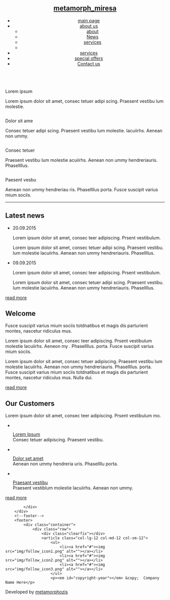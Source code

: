 <!DOCTYPE html>
<html lang="en">

<head>
<title>Home page</title>
<meta charset="utf-8">    
<meta name="viewport" content="width=device-width, initial-scale=1.0">
<link rel="icon" href="img/favicon.ico" type="image/x-icon">
<link rel="shortcut icon" href="img/favicon.ico" type="image/x-icon" />
<meta name="description" content="Your description">
<meta name="keywords" content="Your keywords">
<meta name="author" content="Your name">
<meta name = "format-detection" content = "telephone=no" />
<!--CSS-->
<link rel="stylesheet" href="css/bootstrap.css" >
<link rel="stylesheet" href="css/style.css">
<link rel="stylesheet" href="css/camera.css">
<!--JS-->
<script src="js/jquery.js"></script>
<script src="js/jquery-migrate-1.2.1.min.js"></script>
<script src="js/superfish.js"></script>
<script src="js/jquery.easing.1.3.js"></script>
<script src="js/jquery.mobilemenu.js"></script>
<script src="js/jquery.ui.totop.js"></script>
<script src="js/jquery.equalheights.js"></script>
<script src="js/camera.js"></script>
<script>
    $(document).ready(function(){
        jQuery('.camera_wrap').camera();
    });
</script>
<!--[if (gt IE 9)|!(IE)]><!-->
      <script src="js/jquery.mobile.customized.min.js"></script>
<!--<![endif]-->

</head>
<body>
<div class="main">
    <!--header-->
    <div class="container visible-wrap">
        <div class="row">
            <article class="col-lg-12 col-md-12 col-sm-12 myheader">
                <header>
                    <h1 class="navbar-brand navbar-brand_"><a href="index.html">metamorph_miresa</a></h1>
                    <section class="menuBox">
                        <nav class="navbar navbar-default navbar-static-top mynavbar clearfix" role="navigation">
                        	<ul class="nav sf-menu clearfix">
                        		<li class="active"><a href="index.html">main page</a></li>
                        		<li class="sub-menu"><a href="about.html">about us<span></span></a>
								 <ul class="submenu">
                                        <li><a href="#">about</a></li>
                                        <li><a href="#">News</a></li>
                                        <li><a href="#">services</a></li>
                                        <li class="tr"></li>
                                    </ul></li>
                        		<li><a href="services.html">services</a></li>
                        		<li><a href="offer.html">special offers</a></li>
                        		<li><a href="contact.html">Contact us</a></li>
                        	</ul>
                        </nav>
                    </section>
                </header>
            </article>
        </div>
    </div>
    <div class="container">
        <div class="global">
            <div class="row">
                <article class="col-lg-12 col-md-12 col-sm-12 slider">
                    <div class="camera_wrap">
                        <div data-src="img/picture1.jpg"><div class="camera-caption fadeIn"></div></div>
                        <div data-src="img/picture2.jpg"><div class="camera-caption fadeIn"></div></div>
                        <div data-src="img/picture3.jpg"><div class="camera-caption fadeIn"></div></div>
                    </div>
                </article>
                <section class="main-content clearfix">
                    <article class="col-lg-3 col-md-6 col-sm-6">
                        <div class="thumb-pad1">
                            <div class="thumbnail">
                                <figure><img src="img/home_icon1.png" alt=""></figure>
                                <div class="caption">
                                    <p class="title">Lorem ipsum</p>
                                    <p>Lorem ipsum dolor sit amet, consec tetuer adipi scing. Praesent vestibu lum molestie.</p>
                                </div>
                            </div>
                        </div>
                    </article>
                    <article class="col-lg-3 col-md-6 col-sm-6">
                        <div class="thumb-pad1">
                            <div class="thumbnail">
                                <figure><img src="img/home_icon2.png" alt=""></figure>
                                <div class="caption">
                                    <p class="title">Dolor sit ame</p>
                                    <p>Consec tetuer adipi scing. Praesent vestibu lum molestie. lacuiirhs. Aenean non ummy.</p>
                                </div>
                            </div>
                        </div>
                    </article>
                    <article class="col-lg-3 col-md-6 col-sm-6">
                        <div class="thumb-pad1">
                            <div class="thumbnail">
                                <figure><img src="img/home_icon3.png" alt=""></figure>
                                <div class="caption">
                                    <p class="title">Consec tetuer</p>
                                    <p>Praesent vestibu lum molestie acuiirhs. Aenean non ummy hendreriauris. Phasellllus. </p>
                                </div>
                            </div>
                        </div>
                    </article>
                    <article class="col-lg-3 col-md-6 col-sm-6">
                        <div class="thumb-pad1">
                            <div class="thumbnail">
                                <figure><img src="img/home_icon4.png" alt=""></figure>
                                <div class="caption">
                                    <p class="title">Paesent vesbu</p>
                                    <p>Aenean non ummy hendreriau ris. Phasellllus porta. Fusce suscipit varius mium sociis. </p>
                                </div>
                            </div>
                        </div>
                    </article>
                </section>
                <article class="col-lg-12 col-md-12 col-sm-12 newsBox">
                    <hr>
                    <section class="main-content clearfix">
                        <div class="row">
                            <article class="col-lg-3 col-md-6 col-sm-6 dottedBox">
                                <h2>Latest news</h2>
                                <ul class="list1">
                                    <li>
                                        <time datetime="20.09.2015">20.09.2015</time>
                                        <p class="title">Lorem ipsum dolor sit amet, consec teer adipiscing. Prsent vestibulum.</p>
                                        <p>Lorem ipsum dolor sit amet, consec tetuer adipi scing. Praesent vestibu.  lum molestie lacuiirhs. Aenean non ummy hendreriauris. Phasellllus.</p>
                                    </li>
                                    <li>
                                        <time datetime="09.09.2015">09.09.2015</time>
                                        <p class="title">Lorem ipsum dolor sit amet, consec teer adipiscing. Prsent vestibulum.</p>
                                        <p>Lorem ipsum dolor sit amet, consec tetuer adipi scing. Praesent vestibu.  lum molestie lacuiirhs. Aenean non ummy hendreriauris. Phasellllus.</p>
                                    </li>
                                </ul>
                                <a href="#" class="btn-default btn1">read more</a>
                            </article>
                            <article class="col-lg-4 col-md-6 col-sm-6 col-lg-offset-1 welcomeBox">
                                <h2>Welcome</h2>
                                <p class="title">Fusce suscipit varius mium sociis totdnatibus et magis dis parturient montes, nascetur ridiculus mus. </p>
                                <p class="descrip">Lorem ipsum dolor sit amet, consec teer adipiscing. Prsent vestibulum molestie lacuiirhs. Aeneon my . Phasellllus. porta. Fusce suscipit varius mium sociis.</p>
                                <p>Lorem ipsum dolor sit amet, consec tetuer adipiscing. Praesent vestibu lum molestie lacuiirhs. Aenean non ummy hendreriauris. Phasellllus. porta. Fusce suscipit varius mium sociis totdnatibus et magis dis parturient montes, nascetur ridiculus mus. Nulla dui.</p>
                                <a href="#" class="btn-default btn1">read more</a>
                            </article>
                            <article class="col-lg-3 col-md-12 col-sm-12 col-lg-offset-1 favoriteBox">
                                <h2>Our Customers</h2>
                                <p class="title">Lorem ipsum dolor sit amet, consec teer adipiscing. Prsent vestibulum mo.</p>
                                <ul class="list2">
                                    <li>
                                        <figure><img src="img/home_pic1.jpg" alt=""></figure>
                                        <div class="extra-wrap">
                                            <p><a href="#">Lorem Ipsum</a><br>Consec tetuer adipiscing. Praesent vestibu.</p>
                                        </div>
                                    </li>
                                    <li>
                                        <figure><img src="img/home_pic2.jpg" alt=""></figure>
                                        <div class="extra-wrap">
                                            <p><a href="#">Dolor set amet</a><br>Aenean non ummy hendreria uris. Phasellllu porta. </p>
                                        </div>
                                    </li>
                                    <li>
                                        <figure><img src="img/home_pic3.jpg" alt=""></figure>
                                        <div class="extra-wrap">
                                            <p><a href="#">Praesant vestibu</a><br>Praesent vestiblum molestie lacuiirhs. Aenean non ummy. </p>
                                        </div>
                                    </li>
                                </ul>
                                <a href="#" class="btn-default btn1">read more</a>
                            </article>
                        </div>
                    </section>
                </article>
                
            </div>
        </div>
        <!--footer-->
        <footer>
            <div class="container">
                <div class="row">
                    <div class="clearfix"></div>
                    <article class="col-lg-12 col-md-12 col-sm-12">
                        <ul>
                            <li><a href="#"><img src="img/follow_icon1.png" alt=""></a></li>
                            <li><a href="#"><img src="img/follow_icon2.png" alt=""></a></li>
                            <li><a href="#"><img src="img/follow_icon3.png" alt=""></a></li>
                        </ul>
                        <p><em id="copyright-year"></em> &copy;  Company Name Here</p>
<!-- design copyright link, do not delete -->
<div id="copyright">Developed by <a href="http://www.metamorphozis.com" class="my_lk">metamorphozis</a></div>
<!-- end copyright link -->            
                    </article>
                </div>
            </div>
        </footer>
    </div>
</div>
<script src="js/bootstrap.min.js"></script>
<script src="js/scripts.js"></script>
</body>
</html>
